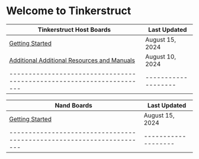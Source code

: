 # Welcome to Tinkerstruct

| Tinkerstruct Host Boards                                              | Last Updated      |
|-----------------------------------------------------------------------|-------------------|
| [Getting Started](ts-host-getting-started)                            | August 15, 2024   |
| [Additional Additional Resources and Manuals](install-links)          | August 10, 2024   |
| --------------------------------------------------------------------- |-------------------|


| Nand Boards                                                           | Last Updated      |
|-----------------------------------------------------------------------|-------------------|
| [Getting Started](nand-getting-started)                               | August 15, 2024   |
| --------------------------------------------------------------------- |-------------------|
